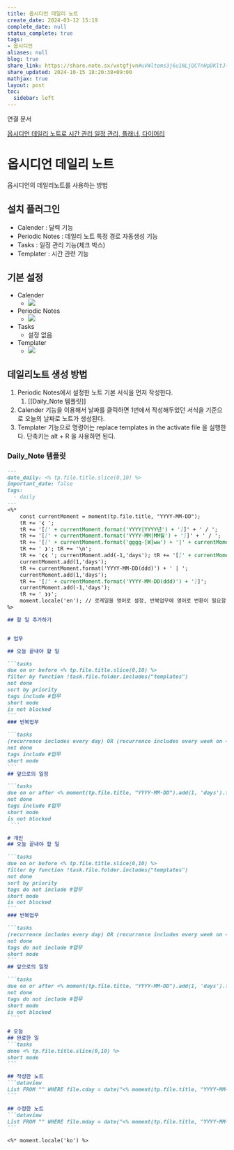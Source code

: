 ```yaml
---
title: 옵시디언 데일리 노트
create_date: 2024-03-12 15:19
complete_date: null
status_complete: true
tags:
- 옵시디언
aliases: null
blog: true
share_link: https://share.note.sx/vxtgfjvn#uVWltems3j6u1NLjQCTnHpDKltJ+1UcN8ybU8Py9110
share_updated: 2024-10-15 18:20:38+09:00
mathjax: true
layout: post
toc:
  sidebar: left
---
```

연결 문서

[옵시디언 데일리 노트로 시간 관리 일정 관리, 플래너, 다이어리](https://youtu.be/O5MR2eylAkI?si=5POkKAXPNgd4yxFb)

# 옵시디언 데일리 노트

옵시디언의 데일리노트를 사용하는 방법

## 설치 플러그인

- Calender : 달력 기능
- Periodic Notes : 데일리 노트 특정 경로 자동생성 기능
- Tasks : 일정 관리 기능(체크 박스)
- Templater : 시간 관련 기능

## 기본 설정

- Calender
	- ![](https://i.imgur.com/pAqnyv9.png)
- Periodic Notes
	- ![](https://i.imgur.com/SNz16ns.png)
- Tasks
	- 설정 없음
- Templater
	- ![](https://i.imgur.com/DdOfi3G.png)

## 데일리노트 생성 방법

1.  Periodic Notes에서 설정한 노트 기본 서식을 먼저 작성한다.  
	1. [[Daily_Note 템플릿]]
1. Calender 기능을 이용해서 날짜를 클릭하면 1번에서 작성해두었던 서식을 기준으로 오늘의 날짜로 노트가 생성된다.
2. Templater 기능으로 명령어는 replace templates in the activate file 을 실행한다. 단축키는 alt + R 을 사용하면 된다.

### Daily_Note 템플릿

````md
---
date_daily: <% tp.file.title.slice(0,10) %>
important_date: false
tags:
  - daily
---
<%* 
	const currentMoment = moment(tp.file.title, "YYYY-MM-DD"); 
	tR += '❮ '; 
	tR += '[[' + currentMoment.format('YYYY|YYYY년') + ']]' + ' / '; 
	tR += '[[' + currentMoment.format('YYYY-MM|MM월') + ']]' + ' / '; 
	tR += '[[' + currentMoment.format('gggg-[W]ww') + '|' + currentMoment.format('ww[주]') + ']]'; 
	tR += ' ❯'; tR += '\n'; 
	tR += '❮❮ '; currentMoment.add(-1,'days'); tR += '[[' + currentMoment.format('YYYY-MM-DD(ddd)') + ']]' + ' | '; 
	currentMoment.add(1,'days'); 
	tR += currentMoment.format('YYYY-MM-DD(ddd)') + ' | '; 
	currentMoment.add(1,'days'); 
	tR += '[[' + currentMoment.format('YYYY-MM-DD(ddd)') + ']]'; 
	currentMoment.add(-1,'days'); 
	tR += ' ❯❯'; 
	moment.locale('en'); // 로케일을 영어로 설정, 반복업무에 영어로 변환이 필요함
%> 

## 할 일 추가하기 


# 업무

## 오늘 끝내야 할 일

```tasks 
due on or before <% tp.file.title.slice(0,10) %> 
filter by function !task.file.folder.includes("templates") 
not done 
sort by priority 
tags include #업무
short mode
is not blocked
```
### 반복업무

```tasks
(recurrence includes every day) OR (recurrence includes every week on <% moment(tp.file.title, "YYYY-MM-DD").format("dddd") %>)
not done
tags include #업무 
short mode
```
## 앞으로의 일정

```tasks
due on or after <% moment(tp.file.title, "YYYY-MM-DD").add(1, 'days').format("YYYY-MM-DD") %>
not done
tags include #업무
short mode
is not blocked
 ```

# 개인
## 오늘 끝내야 할 일

```tasks 
due on or before <% tp.file.title.slice(0,10) %> 
filter by function !task.file.folder.includes("templates") 
not done 
sort by priority 
tags do not include #업무
short mode
is not blocked
```
### 반복업무

```tasks
(recurrence includes every day) OR (recurrence includes every week on <% moment(tp.file.title, "YYYY-MM-DD").format("dddd") %>)
not done
tags do not include #업무
short mode
```
## 앞으로의 일정

```tasks
due on or after <% moment(tp.file.title, "YYYY-MM-DD").add(1, 'days').format("YYYY-MM-DD") %>
not done
tags do not include #업무
short mode
is not blocked
 ```
 
# 오늘
## 완료한 일 
```tasks 
done <% tp.file.title.slice(0,10) %> 
short mode
``` 

## 작성한 노트 
```dataview 
List FROM "" WHERE file.cday = date("<% moment(tp.file.title, "YYYY-MM-DD").format("YYYY-MM-DD") %>") SORT file.ctime desc 
```

## 수정한 노트 
```dataview 
List FROM "" WHERE file.mday = date("<% moment(tp.file.title, "YYYY-MM-DD").format("YYYY-MM-DD") %>") SORT file.mtime desc 
```

<%* moment.locale('ko') %>
````
